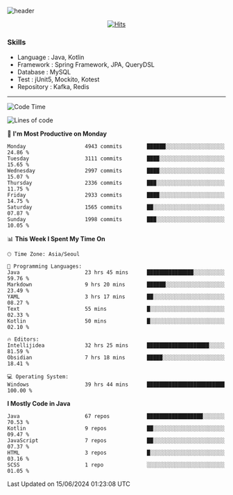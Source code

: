 <!-- Github Profile Readme로 프로필 꾸미기 : https://zzsza.github.io/development/2020/07/10/make-github-profile-readme/ -->

<!-- github theme -->
  <!-- 
    ![header](https://capsule-render.vercel.app/api?type=slice&color=e0f0e3&height=150&section=header&text=beasy&fontSize=45)
  -->
  ![header](https://capsule-render.vercel.app/api?type=soft&color=e0f0e3&height=150&section=header&text=Choi-YongSeok&fontSize=55&animation=twinkling)


<!-- hits count : https://hits.seeyoufarm.com/ -->
<div align=center>
    
  [![Hits](https://hits.seeyoufarm.com/api/count/incr/badge.svg?url=https%3A%2F%2Fgithub.com%2Fchoi-ys&count_bg=%2379C83D&title_bg=%23555555&icon=&icon_color=%23E7E7E7&title=hits&edge_flat=false)](https://hits.seeyoufarm.com)

</div>


<!-- Committed Top Lang -->
<div align=center>
</div>


### Skills
 - Language : Java, Kotlin
 - Framework : Spring Framework, JPA, QueryDSL
 - Database : MySQL
 - Test : jUnit5, Mockito, Kotest
 - Repository : Kafka, Redis

---

<!--START_SECTION:waka-->
![Code Time](http://img.shields.io/badge/Code%20Time-4%2C166%20hrs%2057%20mins-blue)

![Lines of code](https://img.shields.io/badge/From%20Hello%20World%20I%27ve%20Written-14.8%20million%20lines%20of%20code-blue)

📅 **I'm Most Productive on Monday** 

```text
Monday                   4943 commits        ██████░░░░░░░░░░░░░░░░░░░   24.86 % 
Tuesday                  3111 commits        ████░░░░░░░░░░░░░░░░░░░░░   15.65 % 
Wednesday                2997 commits        ████░░░░░░░░░░░░░░░░░░░░░   15.07 % 
Thursday                 2336 commits        ███░░░░░░░░░░░░░░░░░░░░░░   11.75 % 
Friday                   2933 commits        ████░░░░░░░░░░░░░░░░░░░░░   14.75 % 
Saturday                 1565 commits        ██░░░░░░░░░░░░░░░░░░░░░░░   07.87 % 
Sunday                   1998 commits        ███░░░░░░░░░░░░░░░░░░░░░░   10.05 % 
```


📊 **This Week I Spent My Time On** 

```text
🕑︎ Time Zone: Asia/Seoul

💬 Programming Languages: 
Java                     23 hrs 45 mins      ███████████████░░░░░░░░░░   59.76 % 
Markdown                 9 hrs 20 mins       ██████░░░░░░░░░░░░░░░░░░░   23.49 % 
YAML                     3 hrs 17 mins       ██░░░░░░░░░░░░░░░░░░░░░░░   08.27 % 
Text                     55 mins             █░░░░░░░░░░░░░░░░░░░░░░░░   02.33 % 
Kotlin                   50 mins             █░░░░░░░░░░░░░░░░░░░░░░░░   02.10 % 

🔥 Editors: 
Intellijidea             32 hrs 25 mins      ████████████████████░░░░░   81.59 % 
Obsidian                 7 hrs 18 mins       █████░░░░░░░░░░░░░░░░░░░░   18.41 % 

💻 Operating System: 
Windows                  39 hrs 44 mins      █████████████████████████   100.00 % 
```

**I Mostly Code in Java** 

```text
Java                     67 repos            ██████████████████░░░░░░░   70.53 % 
Kotlin                   9 repos             ██░░░░░░░░░░░░░░░░░░░░░░░   09.47 % 
JavaScript               7 repos             ██░░░░░░░░░░░░░░░░░░░░░░░   07.37 % 
HTML                     3 repos             █░░░░░░░░░░░░░░░░░░░░░░░░   03.16 % 
SCSS                     1 repo              ░░░░░░░░░░░░░░░░░░░░░░░░░   01.05 % 
```




 Last Updated on 15/06/2024 01:23:08 UTC
<!--END_SECTION:waka-->

<!-- 
![footer](https://capsule-render.vercel.app/api?section=footer&type=slice&color=e0f0e3)
-->

